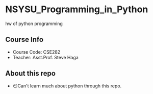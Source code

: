 # NSYSU_Programming_in_Python
hw of python programming

## Course Info
* Course Code: CSE282
* Teacher: Asst.Prof. Steve Haga

## About this repo
* 😶Can't learn much about python through this repo.
